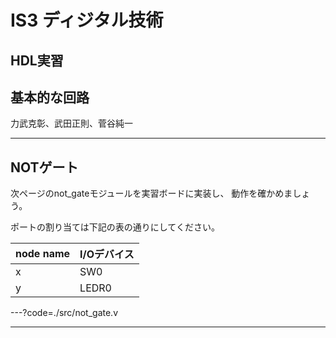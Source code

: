 # IS3 ディジタル技術

## HDL実習

## 基本的な回路

力武克彰、武田正則、菅谷純一

---

## NOTゲート

次ページのnot_gateモジュールを実習ボードに実装し、
動作を確かめましょう。

ポートの割り当ては下記の表の通りにしてください。

|node name|I/Oデバイス|
|:---|:---|
|x|SW0|
|y|LEDR0|

---?code=./src/not_gate.v

---



